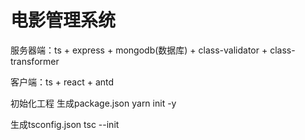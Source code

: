 # 电影管理系统


服务器端：ts + express + mongodb(数据库) + class-validator + class-transformer

客户端：ts + react + antd

初始化工程
生成package.json
yarn init -y 

生成tsconfig.json
tsc --init
